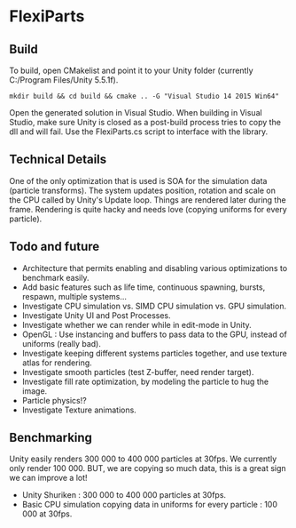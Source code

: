 # FlexiParts

## Build

To build, open CMakelist and point it to your Unity folder (currently C:/Program Files/Unity 5.5.1f).

`mkdir build && cd build && cmake .. -G "Visual Studio 14 2015 Win64"`

Open the generated solution in Visual Studio. When building in Visual Studio, make sure Unity is closed as a post-build process tries to copy the dll and will fail.
Use the FlexiParts.cs script to interface with the library.

## Technical Details

One of the only optimization that is used is SOA for the simulation data (particle transforms).
The system updates position, rotation and scale on the CPU called by Unity's Update loop.
Things are rendered later during the frame. Rendering is quite hacky and needs love (copying uniforms for every particle).

## Todo and future

- Architecture that permits enabling and disabling various optimizations to benchmark easily.
- Add basic features such as life time, continuous spawning, bursts, respawn, multiple systems...
- Investigate CPU simulation vs. SIMD CPU simulation vs. GPU simulation.
- Investigate Unity UI and Post Processes.
- Investigate whether we can render while in edit-mode in Unity.
- OpenGL : Use instancing and buffers to pass data to the GPU, instead of uniforms (really bad).
- Investigate keeping different systems particles together, and use texture atlas for rendering.
- Investigate smooth particles (test Z-buffer, need render target).
- Investigate fill rate optimization, by modeling the particle to hug the image.
- Particle physics!?
- Investigate Texture animations.

## Benchmarking

Unity easily renders 300 000 to 400 000 particles at 30fps. We currently only render 100 000. BUT, we are copying so much data, this is a great sign we can improve a lot!

- Unity Shuriken : 300 000 to 400 000 particles at 30fps.
- Basic CPU simulation copying data in uniforms for every particle : 100 000 at 30fps.